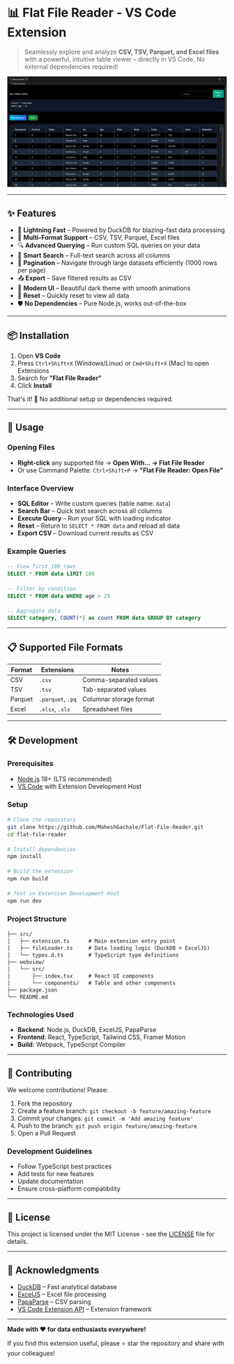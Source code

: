 # 📊 Flat File Reader - VS Code Extension

> Seamlessly explore and analyze **CSV, TSV, Parquet, and Excel files** with a powerful, intuitive table viewer – directly in VS Code. No external dependencies required!

![Extension Screenshot](media/Extension_IMG.png)

---

## ✨ Features

- 🚀 **Lightning Fast** – Powered by DuckDB for blazing-fast data processing
- 📁 **Multi-Format Support** – CSV, TSV, Parquet, Excel files
- 🔍 **Advanced Querying** – Run custom SQL queries on your data
- 🎯 **Smart Search** – Full-text search across all columns
- 📄 **Pagination** – Navigate through large datasets efficiently (1000 rows per page)
- 📤 **Export** – Save filtered results as CSV
- 🎨 **Modern UI** – Beautiful dark theme with smooth animations
- 🔄 **Reset** – Quickly reset to view all data
- 🛡️ **No Dependencies** – Pure Node.js, works out-of-the-box

---

## 📦 Installation

1. Open **VS Code**
2. Press `Ctrl+Shift+X` (Windows/Linux) or `Cmd+Shift+X` (Mac) to open Extensions
3. Search for **"Flat File Reader"**
4. Click **Install**

That's it! 🎉 No additional setup or dependencies required.

---

## 🚀 Usage

### Opening Files
- **Right-click** any supported file → **Open With... → Flat File Reader**
- Or use Command Palette: `Ctrl+Shift+P` → **"Flat File Reader: Open File"**

### Interface Overview
- **SQL Editor** – Write custom queries (table name: `data`)
- **Search Bar** – Quick text search across all columns
- **Execute Query** – Run your SQL with loading indicator
- **Reset** – Return to `SELECT * FROM data` and reload all data
- **Export CSV** – Download current results as CSV

### Example Queries
```sql
-- View first 100 rows
SELECT * FROM data LIMIT 100

-- Filter by condition
SELECT * FROM data WHERE age > 25

-- Aggregate data
SELECT category, COUNT(*) as count FROM data GROUP BY category
```

---

## 📋 Supported File Formats

| Format | Extensions | Notes |
|--------|------------|-------|
| CSV | `.csv` | Comma-separated values |
| TSV | `.tsv` | Tab-separated values |
| Parquet | `.parquet`, `.pq` | Columnar storage format |
| Excel | `.xlsx`, `.xls` | Spreadsheet files |

---

## 🛠️ Development

### Prerequisites
- [Node.js](https://nodejs.org/) 18+ (LTS recommended)
- [VS Code](https://code.visualstudio.com/) with Extension Development Host

### Setup
```bash
# Clone the repository
git clone https://github.com/MaheshGachale/Flat-File-Reader.git
cd flat-file-reader

# Install dependencies
npm install

# Build the extension
npm run build

# Test in Extension Development Host
npm run dev
```

### Project Structure
```
├── src/
│   ├── extension.ts      # Main extension entry point
│   ├── fileLoader.ts     # Data loading logic (DuckDB + ExcelJS)
│   └── types.d.ts        # TypeScript type definitions
├── webview/
│   └── src/
│       ├── index.tsx     # React UI components
│       └── components/   # Table and other components
├── package.json
└── README.md
```

### Technologies Used
- **Backend**: Node.js, DuckDB, ExcelJS, PapaParse
- **Frontend**: React, TypeScript, Tailwind CSS, Framer Motion
- **Build**: Webpack, TypeScript Compiler

---

## 🤝 Contributing

We welcome contributions! Please:

1. Fork the repository
2. Create a feature branch: `git checkout -b feature/amazing-feature`
3. Commit your changes: `git commit -m 'Add amazing feature'`
4. Push to the branch: `git push origin feature/amazing-feature`
5. Open a Pull Request

### Development Guidelines
- Follow TypeScript best practices
- Add tests for new features
- Update documentation
- Ensure cross-platform compatibility

---

## 📄 License

This project is licensed under the MIT License - see the [LICENSE](LICENSE) file for details.

---

## 🙏 Acknowledgments

- [DuckDB](https://duckdb.org/) – Fast analytical database
- [ExcelJS](https://github.com/exceljs/exceljs) – Excel file processing
- [PapaParse](https://www.papaparse.com/) – CSV parsing
- [VS Code Extension API](https://code.visualstudio.com/api) – Extension framework

---

**Made with ❤️ for data enthusiasts everywhere!**

If you find this extension useful, please ⭐ star the repository and share with your colleagues!
